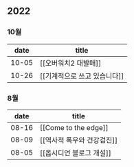 2022
---
### 10월
date | title
-----|-----
10-05 | [[오버워치2 대발매]]
10-26 | [[기계적으로 쓰고 있습니다]]

### 8월
date | title
-----|-----
08-16 | [[Come to the edge]]
08-09 | [[역사적 폭우와 건강검진]]
08-05 | [[옵시디언 블로그 개설]]
